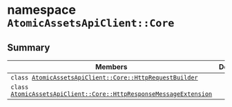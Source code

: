 # namespace `AtomicAssetsApiClient::Core` 

## Summary

 Members                                | Descriptions                                
----------------------------------------|---------------------------------------------
`class `[`AtomicAssetsApiClient::Core::HttpRequestBuilder`](.github/workflows/documentation/md/AtomicAssetsApiClient--Core--HttpRequestBuilder.md#class_atomic_assets_api_client_1_1_core_1_1_http_request_builder) | 
`class `[`AtomicAssetsApiClient::Core::HttpResponseMessageExtension`](.github/workflows/documentation/md/AtomicAssetsApiClient--Core--HttpResponseMessageExtension.md#class_atomic_assets_api_client_1_1_core_1_1_http_response_message_extension) | 

